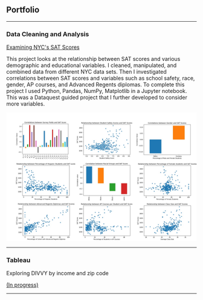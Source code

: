 ## Portfolio

---

### Data Cleaning and Analysis

<a href="https://github.com/dlhaar/NYC-SAT/blob/main/NYC-SAT.ipynb" target="_blank">Examining NYC's SAT Scores</a>

This project looks at the relationship between SAT scores and various demographic and educational variables. I cleaned, manipulated, and combined data from different NYC data sets. Then I investigated correlations between SAT scores and variables such as school safety, race, gender, AP courses, and Advanced Regents diplomas. To complete this project I used Python, Pandas, NumPy, Matplotlib in a Jupyter notebook. This was a Dataquest guided project that I further developed to consider more variables.


<img src="images/NYC-thumbnail.png?raw=true"/>

---

### Tableau
Exploring DIVVY by income and zip code
<p><a href="https://public.tableau.com/views/divvy-income/Sheet2?:language=en&:display_count=y&publish=yes&:origin=viz_share_link" target="_blank">(In progress)</a></p>

---

